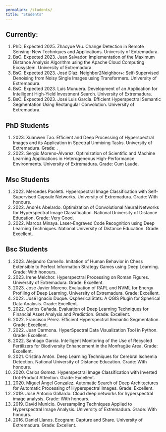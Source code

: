 ```yaml
---
permalink: /students/
title: "Students"
---
```



## Currently:
1. PhD. Expected 2025. Zhaoyue Wu. Change Detection in Remote Sensing: New Techniques and Applications. University of Extremadura.
2. BsC. Expected 2023. Juan Salvador. Implementation of the Maximum Distance Analysis Algorithm using the Apache Cloud Computing Ecosystem. University of Extremadura.
3. BsC. Expected 2023. José Díaz. Neighbor2Neighbor+: Self-Supervised Denoising from Noisy Single Images using Transformers. University of Extremadura.
4. BsC. Expected 2023. Luis Munuera. Development of an Application for Intelligent High-Yield Investment Search. University of Extremadura.
5. BsC. Expected 2023. José Luis García. Efficient Hyperspectral Semantic Segmentation Using Rectangular Convolution. University of Extremadura.


## PhD Students
1. 2023\. Xuanwen Tao. Efficient and Deep Processing of Hyperspectral Images and its Application in Spectral Unmixing Tasks. University of Extremadura. Grade: .
2. 2022\. Sergio Moreno-Álvarez. Optimization of Scientific and Machine Learning Applications in Heterogeneous High-Performance Environments. University of Extremadura. Grade: Cum Laude.


## Msc Students
1. 2022\. Mercedes Paoletti. Hyperspectral Image Classification with Self-Supervised Capsule Networks. University of Extremadura. Grade: With honours.
2. 2022\. Andrés Abelardo. Optimization of Convolutional Neural Networks for Hyperspectral Image Classification. National University of Distance Education. Grade: Very Good.
3. 2022\. Marcos Minaya. Laser-Engraved Code Recognition using Deep Learning Techniques. National University of Distance Education. Grade: Excellent.


## Bsc Students
1. 2023\. Alejandro Camello. Imitation of Human Behavior in Chess Extensible to Perfect Information Strategy Games using Deep Learning. Grade: With honours.
2. 2023\. Irene Melchor. Hyperspectral Processing on Roman Figures. University of Extremadura. Grade: Excellent.
3. 2023\. José Javier Moreno. Evaluation of RAPL and NVML for Energy Profiling of Deep Learning. University of Extremadura. Grade: Excellent.
4. 2022\. José Ignacio Duque. QsphericalStats: A QGIS Plugin for Spherical Data Analysis. Grade: Excellent.
5. 2022\. Carlos Cañada. Evaluation of Deep Learning Techniques for Financial Asset Analysis and Prediction. Grade: Excellent.
6. 2022\. Francisco Pérez. Efficient Hyperspectral Semantic Segmentation. Grade: Excellent.
7. 2022\. Juan Carmona. HyperSpectral Data Visualization Tool in Python. Grade: Excellent.
8. 2022\. Santiago García. Intelligent Monitoring of the Use of Recycled Fertilizers for Biodiversity Enhancement in the Monfragüe Area. Grade: Excellent.
9. 2021\. Cristina Antón. Deep Learning Techniques for Cerebral Ischemia Detection. National University of Distance Education. Grade: With honours.
10. 2020\. Carlos Gomez. Hyperspectral Image Classification with Inverted Dot-Product Attention. Grade: Excellent.
11. 2020\. Miguel Ángel Gonzalez. Automatic Search of Deep Architectures for Automatic Processing of Hyperspectral Images. Grade: Excellent.
12. 2019\. José Antonio Gallardo. Cloud deep networks for hyperspectral image analysis. Grade: With honours.
13. 2019\. David Municio. Oversampling Techniques Applied to Hyperspectral Image Analysis. University of Extremadura. Grade: With honours.
14. 2016\. Daniel Llanos. Ecogram: Capture and Share. University of Extremadura. Grade: Excellent.
